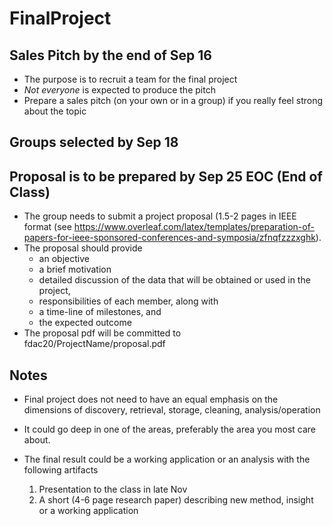 # FinalProject

## Sales Pitch by the end of Sep 16

* The purpose is to recruit a team for the final project
* *Not everyone* is expected to produce the pitch
* Prepare a sales pitch (on your own or in a group) if you really feel strong about the topic

## Groups selected by Sep 18

## Proposal is to be prepared by Sep 25 EOC (End of Class)

- The group needs to submit a project proposal (1.5-2 pages in IEEE format (see https://www.overleaf.com/latex/templates/preparation-of-papers-for-ieee-sponsored-conferences-and-symposia/zfnqfzzzxghk).
- The proposal should provide
   * an objective
   * a brief motivation 
   * detailed discussion of the data that will be obtained or used in the project,
   * responsibilities of each member, along with
   * a time-line of milestones, and
   * the expected outcome
- The proposal pdf will be committed to fdac20/ProjectName/proposal.pdf



## Notes 

* Final project does not need to have an equal emphasis on the dimensions of discovery, retrieval, storage, cleaning, analysis/operation

* It could go deep in one of the areas, preferably the area you most care about.

* The final result could be a working application or an analysis with the following artifacts
  
  1. Presentation to the class in late Nov
  2. A short (4-6 page research paper) describing new method, insight or a working application 
